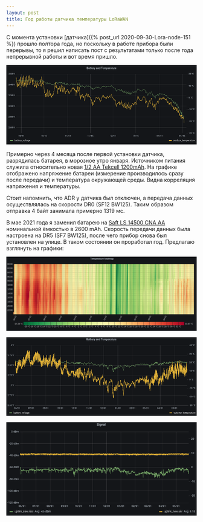 ```yaml
---
layout: post
title: Год работы датчика температуры LoRaWAN
---
```


С момента установки [датчика]({% post_url 2020-09-30-Lora-node-151 %}) прошло
полтора года, но поскольку в работе прибора были перерывы, то я решил написать
пост с результатами только после года непрерывной работы и вот время пришло.

[![График разряда](/assets/20220527-tekcell-discharge.png)](/assets/20220527-tekcell-discharge.png)

Примерно через 4 месяца после первой установки датчика, разрядилась батарея,
в морозное утро января. Источником питания служила относительно новая
[1/2 AA Tekcell 1200mAh](https://www.chipdip.ru/product/sb-aa02-1-2aa). На
графике отображено напряжение батареи (измерение производилось сразу
после передачи) и температура окружающей среды. Видна корреляция напряжения и
температуры.

Стоит напомнить, что ADR у датчика был отключен, а передача данных осуществлялась
на скорости DR0 (SF12 BW125). Таким образом отправка 4 байт занимала примерно 1319 мс.

В мае 2021 года я заменил батарею на
[Saft LS 14500 CNA AA](https://www.chipdip.ru/product0/8888101475) номинальной
ёмкостью в 2600 mAh. Скорость передачи данных была настроена на DR5 (SF7 BW125),
после чего прибор снова был установлен на улице. В таком состоянии он
проработал год. Предлагаю взглянуть на графики:

[![](/assets/20220527-calendar-heatmap.png)](/assets/20220527-calendar-heatmap.png)

[![](/assets/20220527-saft-discharge.png)](/assets/20220527-saft-discharge.png)

[![](/assets/20220527-signal-strength.png)](/assets/20220527-signal-strength.png)
